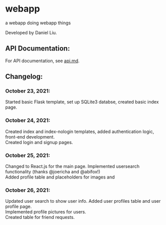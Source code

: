 # webapp
a webapp doing webapp things

Developed by Daniel Liu.

## API Documentation:
For API documentation, see [api.md](webapp/api_v1/api.md).

## Changelog:
### October 23, 2021:
Started basic Flask template, set up SQLite3 databse, created basic index page.

### October 24, 2021:
Created index and index-nologin templates, added authentication logic, front-end development.  
Created login and signup pages.

### October 25, 2021:
Changed to React.js for the main page. Implemented usersearch functionality (thanks @joericha and @abifox!)  
Added profile table and placeholders for images and

### October 26, 2021:
Updated user search to show user info. Added user profiles table and user profile page.  
Implemented profile pictures for users.  
Created table for friend requests.  
